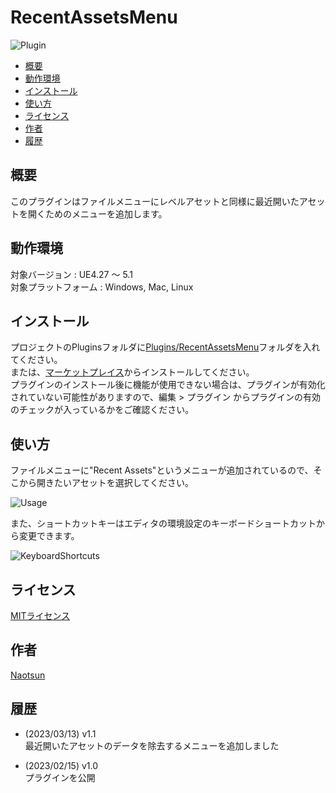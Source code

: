 # RecentAssetsMenu

![Plugin](https://user-images.githubusercontent.com/51815450/220249566-4c5cbf51-1584-4a9e-8fde-17d7f79f089c.PNG)

<!--ts-->
   * [概要](#概要)
   * [動作環境](#動作環境)
   * [インストール](#インストール)
   * [使い方](#使い方)
   * [ライセンス](#ライセンス)
   * [作者](#作者)
   * [履歴](#履歴)
<!--te-->

## 概要

このプラグインはファイルメニューにレベルアセットと同様に最近開いたアセットを開くためのメニューを追加します。

## 動作環境

対象バージョン : UE4.27 ～ 5.1  
対象プラットフォーム : Windows, Mac, Linux 

## インストール

プロジェクトのPluginsフォルダに[Plugins/RecentAssetsMenu](https://github.com/Naotsun19B/RecentAssetsMenu)フォルダを入れてください。  
または、[マーケットプレイス](https://www.unrealengine.com/marketplace/ja/product/recent-assets-menu)からインストールしてください。  
プラグインのインストール後に機能が使用できない場合は、プラグインが有効化されていない可能性がありますので、編集 > プラグイン からプラグインの有効のチェックが入っているかをご確認ください。  

## 使い方

ファイルメニューに"Recent Assets"というメニューが追加されているので、そこから開きたいアセットを選択してください。  

![Usage](https://user-images.githubusercontent.com/51815450/224694011-d5fe8c8e-9ca2-40eb-a78e-9d318ce1a715.PNG)

また、ショートカットキーはエディタの環境設定のキーボードショートカットから変更できます。

![KeyboardShortcuts](https://user-images.githubusercontent.com/51815450/224676158-39f559ca-495e-4e89-985d-7a21af53ba5f.PNG)

## ライセンス

[MITライセンス](https://ja.wikipedia.org/wiki/MIT_License)

## 作者

[Naotsun](https://twitter.com/Naotsun_UE)

## 履歴

- (2023/03/13) v1.1   
  最近開いたアセットのデータを除去するメニューを追加しました

- (2023/02/15) v1.0   
  プラグインを公開
